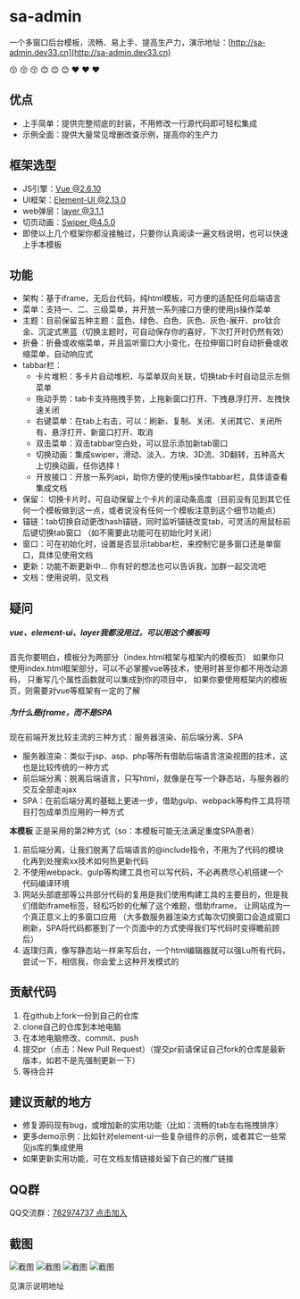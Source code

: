 
# sa-admin   

一个多窗口后台模板，流畅、易上手、提高生产力，演示地址：[http://sa-admin.dev33.cn](http://sa-admin.dev33.cn)

:kissing_closed_eyes:  :kissing_closed_eyes:  :kissing_closed_eyes:  :blush:  :blush:  :blush:  :heart:  :heart:  :heart: 

## 优点
- 上手简单：提供完整彻底的封装，不用修改一行源代码即可轻松集成
- 示例全面：提供大量常见增删改查示例，提高你的生产力

## 框架选型
- JS引擎：[Vue @2.6.10](https://cn.vuejs.org/)
- UI框架：[Element-UI @2.13.0](https://element.eleme.cn/#/zh-CN)
- web弹层：[layer @3.1.1](http://layer.layui.com/)
- 切页动画：[Swiper @4.5.0](https://www.swiper.com.cn/)
- 即使以上几个框架你都没接触过，只要你认真阅读一遍文档说明，也可以快速上手本模板

## 功能
- 架构：基于iframe，无后台代码，纯html模板，可方便的适配任何后端语言
- 菜单：支持一、二、三级菜单，并开放一系列接口方便的使用js操作菜单
- 主题：目前保留五种主题：蓝色、绿色、白色、灰色、灰色-展开、pro钛合金、沉淀式黑蓝（切换主题时，可自动保存你的喜好，下次打开时仍然有效）
- 折叠：折叠或收缩菜单，并且监听窗口大小变化，在拉伸窗口时自动折叠或收缩菜单，自动响应式
- tabbar栏：
	- 卡片堆积：多卡片自动堆积，与菜单双向关联，切换tab卡时自动显示左侧菜单
	- 拖动手势：tab卡支持拖拽手势，上拖新窗口打开、下拽悬浮打开、左拽快速关闭
	- 右键菜单：在tab上右击，可以：刷新、复制、关闭、关闭其它、关闭所有、悬浮打开、新窗口打开、取消
	- 双击菜单：双击tabbar空白处，可以显示添加新tab窗口
	- 切换动画：集成swiper，滑动、淡入、方块、3D流、3D翻转，五种高大上切换动画，任你选择！
	- 开放接口：开放一系列api，助你方便的使用js操作tabbar栏，具体请查看集成文档
- 保留： 切换卡片时，可自动保留上个卡片的滚动条高度（目前没有见到其它任何一个模板做到这一点，或者说没有任何一个模板注意到这个细节功能点）
- 锚链：tab切换自动更改hash锚链，同时监听锚链改变tab，可灵活的用鼠标前后键切换tab窗口 （如不需要此功能可在初始化时关闭）
- 窗口：可在初始化时，设置是否显示tabbar栏，来控制它是多窗口还是单窗口，具体见使用文档
- 更新：功能不断更新中... 你有好的想法也可以告诉我，加群一起交流吧
- 文档：使用说明，见文档


## 疑问
##### vue、element-ui、layer我都没用过，可以用这个模板吗

首先你要明白，模板分为两部分（index.html框架与框架内的模板页）
如果你只使用index.html框架部分，可以不必掌握vue等技术，使用时甚至你都不用改动源码， 只重写几个属性函数就可以集成到你的项目中，
如果你要使用框架内的模板页，则需要对vue等框架有一定的了解
	
##### 为什么是iframe，而不是SPA 

现在前端开发比较主流的三种方式：服务器渲染、前后端分离、SPA
+ 服务器渲染：类似于jsp、asp、php等所有借助后端语言渲染视图的技术，这也是比较传统的一种方式
+ 前后端分离：脱离后端语言，只写html，就像是在写一个静态站，与服务器的交互全部走ajax
+ SPA：在前后端分离的基础上更进一步，借助gulp、webpack等构件工具将项目打包成单页应用的一种方式

**本模板** 正是采用的第2种方式（so：本模板可能无法满足重度SPA患者）
1. 前后端分离，让我们脱离了后端语言的@include指令，不用为了代码的模块化再到处搜索xx技术如何热更新代码
2. 不使用webpack、gulp等构建工具也可以写代码，不必再费尽心机搭建一个代码编译环境
3. 网站头部底部等公共部分代码的复用是我们使用构建工具的主要目的，但是我们借助iframe标签，轻松巧妙的化解了这个难题，借助iframe， 让网站成为一个真正意义上的多窗口应用 （大多数服务器渲染方式每次切换窗口会造成窗口刷新，SPA将代码都塞到了一个页面中的方式使得我们写代码时变得瞻前顾后）
4. 返璞归真，像写静态站一样来写后台，一个html编辑器就可以强Lu所有代码，尝试一下，相信我，你会爱上这种开发模式的


## 贡献代码
1. 在github上fork一份到自己的仓库
2. clone自己的仓库到本地电脑
3. 在本地电脑修改、commit、push
4. 提交pr（点击：New Pull Request）（提交pr前请保证自己fork的仓库是最新版本，如若不是先强制更新一下）
5. 等待合并

## 建议贡献的地方
- 修复源码现有bug，或增加新的实用功能（比如：流畅的tab左右拖拽排序）
- 更多demo示例：比如针对element-ui一些复杂组件的示例，或者其它一些常见js库的集成使用
- 如果更新实用功能，可在文档友情链接处留下自己的推广链接

## QQ群
QQ交流群：[782974737 点击加入](https://jq.qq.com/?_wv=1027&k=5DHN5Ib)

## 截图

![截图](https://images.gitee.com/uploads/images/2019/0625/125144_cbbb1062_1766140.gif)
![截图](https://images.gitee.com/uploads/images/2020/0120/181456_fcb0bdb8_1766140.jpeg)
![截图](https://images.gitee.com/uploads/images/2020/0120/181529_25e33d4c_1766140.jpeg)
![截图](https://images.gitee.com/uploads/images/2020/0120/181558_5c219ceb_1766140.jpeg)

见演示说明地址


